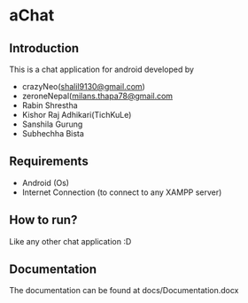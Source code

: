 # aChat 

## Introduction
This is a chat application for android developed by
* crazyNeo(shalil9130@gmail.com)
* zeroneNepal(milans.thapa78@gmail.com
* Rabin Shrestha
* Kishor Raj Adhikari(TichKuLe)
* Sanshila Gurung
* Subhechha Bista

## Requirements
* Android (Os)
* Internet Connection (to connect to any XAMPP server) 

## How to run?
Like any other chat application :D

## Documentation
The documentation can be found at docs/Documentation.docx
